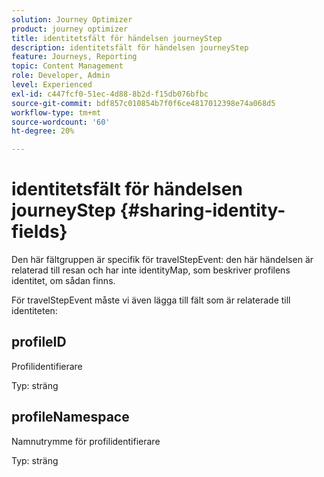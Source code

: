 ```yaml
---
solution: Journey Optimizer
product: journey optimizer
title: identitetsfält för händelsen journeyStep
description: identitetsfält för händelsen journeyStep
feature: Journeys, Reporting
topic: Content Management
role: Developer, Admin
level: Experienced
exl-id: c447fcf0-51ec-4d88-8b2d-f15db076bfbc
source-git-commit: bdf857c010854b7f0f6ce4817012398e74a068d5
workflow-type: tm+mt
source-wordcount: '60'
ht-degree: 20%

---
```


# identitetsfält för händelsen journeyStep {#sharing-identity-fields}

Den här fältgruppen är specifik för travelStepEvent: den här händelsen är relaterad till resan och har inte identityMap, som beskriver profilens identitet, om sådan finns.

För travelStepEvent måste vi även lägga till fält som är relaterade till identiteten:

## profileID

Profilidentifierare

Typ: sträng

## profileNamespace

Namnutrymme för profilidentifierare

Typ: sträng
